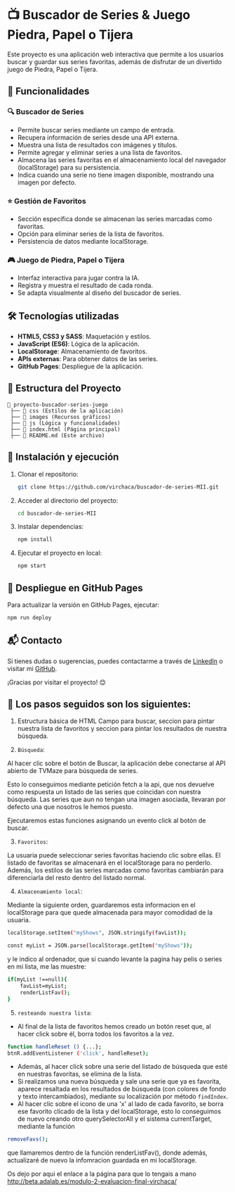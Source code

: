 # 📺 Buscador de Series & Juego Piedra, Papel o Tijera

Este proyecto es una aplicación web interactiva que permite a los usuarios buscar y guardar sus series favoritas, además de disfrutar de un divertido juego de Piedra, Papel o Tijera.

## 🚀 Funcionalidades

### 🔍 Buscador de Series
- Permite buscar series mediante un campo de entrada.
- Recupera información de series desde una API externa.
- Muestra una lista de resultados con imágenes y títulos.
- Permite agregar y eliminar series a una lista de favoritos.
- Almacena las series favoritas en el almacenamiento local del navegador (localStorage) para su persistencia.
- Indica cuando una serie no tiene imagen disponible, mostrando una imagen por defecto.

### ⭐ Gestión de Favoritos
- Sección específica donde se almacenan las series marcadas como favoritas.
- Opción para eliminar series de la lista de favoritos.
- Persistencia de datos mediante localStorage.

### 🎮 Juego de Piedra, Papel o Tijera
- Interfaz interactiva para jugar contra la IA.
- Registra y muestra el resultado de cada ronda.
- Se adapta visualmente al diseño del buscador de series.

## 🛠️ Tecnologías utilizadas
- **HTML5, CSS3 y SASS**: Maquetación y estilos.
- **JavaScript (ES6)**: Lógica de la aplicación.
- **LocalStorage**: Almacenamiento de favoritos.
- **APIs externas**: Para obtener datos de las series.
- **GitHub Pages**: Despliegue de la aplicación.

## 📂 Estructura del Proyecto
```
📁 proyecto-buscador-series-juego
 ├── 📂 css (Estilos de la aplicación)
 ├── 📂 images (Recursos gráficos)
 ├── 📂 js (Lógica y funcionalidades)
 ├── 📄 index.html (Página principal)
 ├── 📄 README.md (Este archivo)
```

## 📌 Instalación y ejecución
1. Clonar el repositorio:
   ```bash
   git clone https://github.com/virchaca/buscador-de-series-MII.git
   ```
2. Acceder al directorio del proyecto:
   ```bash
   cd buscador-de-series-MII
   ```
3. Instalar dependencias:
   ```bash
   npm install
   ```
4. Ejecutar el proyecto en local:
   ```bash
   npm start
   ```

## 🚀 Despliegue en GitHub Pages
Para actualizar la versión en GitHub Pages, ejecutar:
```bash
npm run deploy
```

## 📬 Contacto
Si tienes dudas o sugerencias, puedes contactarme a través de [LinkedIn](https://www.linkedin.com/in/virginia-alvarezperez/) o visitar mi [GitHub](https://github.com/virchaca).

¡Gracias por visitar el proyecto! 😊





## 👣 Los pasos seguidos son los siguientes:

1. Estructura básica de HTML
Campo para buscar, seccion para pintar nuestra lista de favoritos y seccion para pintar los resultados de nuestra búsqueda.

2. `Búsqueda`:
   
Al hacer clic sobre el botón de Buscar, la aplicación debe conectarse al API abierto de TVMaze para
búsqueda de series. 

Esto lo conseguimos mediante petición fetch a la api, que nos devuelve como respuesta un listado de las series que coincidan con nuestra búsqueda.
Las series que aun no tengan una imagen asociada, llevaran por defecto una que nosotros le hemos puesto.

Ejecutaremos estas funciones asignando un evento click al botón de buscar.

3. `Favoritos`:
   
La usuaria puede seleccionar series favoritas haciendo clic sobre ellas. El listado de favoritas se almacenará en el localStorage para no perderlo. Además, los estilos de las series marcadas como favoritas cambiarán para diferenciarla del resto dentro del listado normal. 


4. `Almacenamiento local`:

Mediante la siguiente orden, guardaremos esta informacion en el localStorage para que quede almacenada para mayor comodidad de la usuaria.
```bash
localStorage.setItem("myShows", JSON.stringify(favList));

const myList = JSON.parse(localStorage.getItem("myShows"));
```
y le indico al ordenador, que si cuando levante la pagina hay pelis o series en mi lista, me las muestre:
```bash
if(myList !==null){
    favList=myList;
    renderListFav();
}
```

5. `resteando nuestra lista`: 

- Al final de la lista de favoritos hemos creado un botón reset que, al hacer click sobre él, borra todos los favoritos a la vez.
```bash
function handleReset () {...};
btnR.addEventListener ('click', handleReset);
```
- Además, al hacer click sobre una serie del listado de búsqueda que esté en nuestras favoritas, se elimina de la lista.
- Si realizamos una nueva búsqueda y sale una serie que ya es favorita, aparece resaltada en los resultados de búsqueda (con colores de fondo y texto intercambiados), mediante su localización por método ```findIndex```.
- Al hacer clic sobre el icono de una 'x' al lado de cada favorito, se borra ese favorito clicado de la lista y del localStorage, esto lo conseguimos de nuevo creando otro  querySelectorAll y el sistema currentTarget, mediante la función
```bash
removeFavs();
```
que llamaremos dentro de la función renderListFav(), donde además, actualizaré de nuevo la infomracion guardada en mi localStorage.

Os dejo por aqui el enlace a la página para que lo tengais a mano
http://beta.adalab.es/modulo-2-evaluacion-final-virchaca/

